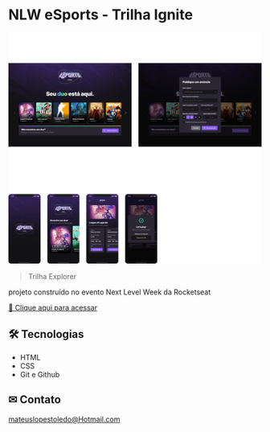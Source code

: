 # NLW eSports - Trilha Ignite

![preview](./.github/preview.png)

> Trilha Explorer

projeto construído no evento Next Level Week da Rocketseat

[🔗 Clique aqui para acessar](xxxxxxxxxx)

## 🛠 Tecnologias 

- HTML
- CSS
- Git e Github

## ✉ Contato

mateuslopestoledo@Hotmail.com